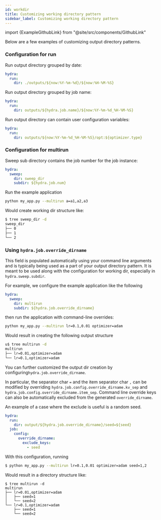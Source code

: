 ```yaml
---
id: workdir
title: Customizing working directory pattern
sidebar_label: Customizing working directory pattern
---
```


import {ExampleGithubLink} from "@site/src/components/GithubLink"

<ExampleGithubLink text="Example application" to="examples/configure_hydra/workdir"/>

Below are a few examples of customizing output directory patterns.

### Configuration for run

Run output directory grouped by date:
```yaml
hydra:
  run:
    dir: ./outputs/${now:%Y-%m-%d}/${now:%H-%M-%S}
```

Run output directory grouped by job name:
```yaml
hydra:
  run:
    dir: outputs/${hydra.job.name}/${now:%Y-%m-%d_%H-%M-%S}
```

Run output directory can contain user configuration variables:
```yaml
hydra:
  run:
    dir: outputs/${now:%Y-%m-%d_%H-%M-%S}/opt:${optimizer.type}
```

### Configuration for multirun

Sweep sub directory contains the job number for the job instance:
```yaml
hydra:
  sweep:
    dir: sweep_dir
    subdir: ${hydra.job.num}
```
Run the example application
```bash
python my_app.py --multirun a=a1,a2,a3 
```

Would create working dir structure like:
```bash
$ tree sweep_dir -d
sweep_dir
├── 0
├── 1
└── 2
```

### Using `hydra.job.override_dirname`

<ExampleGithubLink text="Example application" to="examples/configure_hydra/job_override_dirname"/>

This field is populated automatically using your command line arguments and is typically being used as a part of your 
output directory pattern. It is meant to be used along with the configuration for working dir, especially
in `hydra.sweep.subdir`.

For example, we configure the example application like the following
```yaml
hydra:
  sweep:
    dir: multirun
    subdir: ${hydra.job.override_dirname}
```

then run the application with command-line overrides:

```bash
python my_app.py --multirun lr=0.1,0.01 optimizer=adam
```
Would result in creating the following output structure
```bash
u$ tree multirun -d
multirun
├── lr=0.01,optimizer=adam
└── lr=0.1,optimizer=adam
```

You can further customized the output dir creation by configuring`hydra.job.override_dirname`.

In particular, the separator char `=` and the item separator char `,` can be modified by overriding 
`hydra.job.config.override_dirname.kv_sep` and `hydra.job.config.override_dirname.item_sep`.
Command line override keys can also be automatically excluded from the generated `override_dirname`.

An example of a case where the exclude is useful is a random seed.

```yaml
hydra:
  run:
    dir: output/${hydra.job.override_dirname}/seed=${seed}
  job:
    config:
      override_dirname:
        exclude_keys:
          - seed
```
With this configuration, running
```bash
$ python my_app.py --multirun lr=0.1,0.01 optimizer=adam seed=1,2
```

Would result in a directory structure like:
```
$ tree multirun -d
multirun
├── lr=0.01,optimizer=adam
│   ├── seed=1
│   └── seed=2
└── lr=0.1,optimizer=adam
    ├── seed=1
    └── seed=2
```

